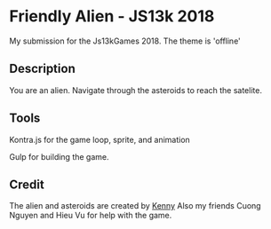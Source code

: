 Friendly Alien - JS13k 2018 
=============
My submission for the Js13kGames 2018. The theme is 'offline'

Description
---------
You are an alien. Navigate through the asteroids to reach the satelite.

Tools
-----
Kontra.js for the game loop, sprite, and animation

Gulp for building the game.

Credit
-------
The alien and asteroids are created by [Kenny](https://kenney.nl/)
Also my friends Cuong Nguyen and Hieu Vu for help with the game.
